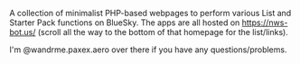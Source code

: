 A collection of minimalist PHP-based webpages to perform various List and Starter Pack functions on BlueSky. The apps are all hosted on https://nws-bot.us/ (scroll all the way to the bottom of that homepage for the list/links).

I'm @wandrme.paxex.aero over there if you have any questions/problems.
